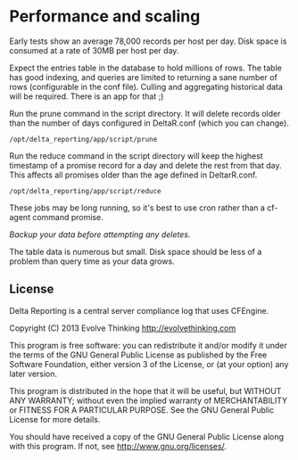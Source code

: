 # Performance and scaling #

Early tests show an average 78,000 records per host per day. Disk space is
consumed at a rate of 30MB per host per day.

Expect the entries table in the database to hold millions of rows. The table has good indexing, and queries are limited to returning a sane number of rows (configurable in the conf file). Culling and aggregating historical data will be required. There is an app for that ;)

Run the prune command in the script directory. It will delete records older than the number of days configured in DeltaR.conf (which you can change).

```
/opt/delta_reporting/app/script/prune
```

Run the reduce command in the script directory will keep the highest timestamp of a promise record for a day and delete the rest from that day. This affects all promises older than the age defined in DeltarR.conf.

```
/opt/delta_reporting/app/script/reduce
```

These jobs may be long running, so it's best to use cron rather than a cf-agent command promise.

_Backup your data before attempting any deletes_.

The table data is numerous but small. Disk space should be less of a problem than query time as your data grows.

## License ##

Delta Reporting is a central server compliance log that uses CFEngine.

Copyright (C) 2013 Evolve Thinking http://evolvethinking.com

This program is free software: you can redistribute it and/or modify
it under the terms of the GNU General Public License as published by
the Free Software Foundation, either version 3 of the License, or
(at your option) any later version.

This program is distributed in the hope that it will be useful,
but WITHOUT ANY WARRANTY; without even the implied warranty of
MERCHANTABILITY or FITNESS FOR A PARTICULAR PURPOSE.  See the
GNU General Public License for more details.

You should have received a copy of the GNU General Public License
along with this program.  If not, see <http://www.gnu.org/licenses/>.
